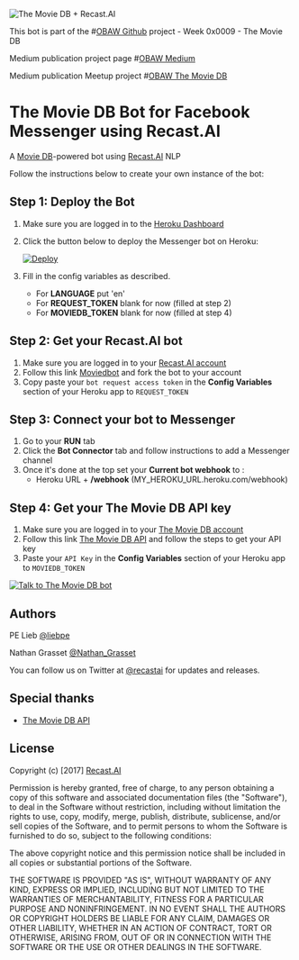 [hyperlink]: https://m.me/moviedbot
[image]: https://github.com/plieb/moviedbot/blob/master/assets/messenger.png (Talk to Moviedbot)

[logo]: https://github.com/plieb/moviedbot/blob/master/assets/OBAW%20-%20Week%200x0009.png "The Movie DB + Recast.AI"
![The Movie DB + Recast.AI][logo]

This bot is part of the #[OBAW Github](https://github.com/plieb/OBAW) project - Week 0x0009 - The Movie DB

Medium publication project page #[OBAW Medium](https://medium.com/the-obaw-project)

Medium publication Meetup project #[OBAW The Movie DB](https://medium.com/the-obaw-project/obaw-project-week-0x0007-meetup-1aca9c5f1dff#)

# The Movie DB Bot for Facebook Messenger using Recast.AI

A [Movie DB](https://www.themoviedb.org/)-powered bot using [Recast.AI](https://recast.ai) NLP

Follow the instructions below to create your own instance of the bot:

## Step 1: Deploy the Bot

1. Make sure you are logged in to the [Heroku Dashboard](https://dashboard.heroku.com/)
1. Click the button below to deploy the Messenger bot on Heroku:

    [![Deploy](https://www.herokucdn.com/deploy/button.png)](https://heroku.com/deploy)

1. Fill in the config variables as described.

    - For **LANGUAGE** put 'en'
    - For **REQUEST_TOKEN** blank for now (filled at step 2)
    - For **MOVIEDB_TOKEN** blank for now (filled at step 4)

## Step 2: Get your Recast.AI bot

1. Make sure you are logged in to your [Recast.AI account](https://recast.ai/)
1. Follow this link [Moviedbot](https://recast.ai/recast-ai/moviedbot/train) and fork the bot to your account
1. Copy paste your `bot request access token` in the **Config Variables** section of your Heroku app to `REQUEST_TOKEN`

## Step 3: Connect your bot to Messenger

1. Go to your **RUN** tab
1. Click the **Bot Connector** tab and follow instructions to add a Messenger channel
1. Once it's done at the top set your **Current bot webhook** to :
    - Heroku URL + **/webhook** (MY_HEROKU_URL.heroku.com/webhook)

## Step 4: Get your The Movie DB API key

1. Make sure you are logged in to your [The Movie DB account](https://www.themoviedb.org/login?language=en)
1. Follow this link [The Movie DB API](https://developers.themoviedb.org/3/getting-started) and follow the steps to get your API key
1. Paste your `API Key` in the **Config Variables** section of your Heroku app to `MOVIEDB_TOKEN`

[![Talk to The Movie DB bot][image]][hyperlink]

## Authors

PE Lieb [@liebpe](https://twitter.com/liebpe)

Nathan Grasset [@Nathan_Grasset](https://twitter.com/Nathan_Grasset)

You can follow us on Twitter at [@recastai](https://twitter.com/recastai) for updates and releases.

## Special thanks

- [The Movie DB API](https://developers.themoviedb.org)

## License

Copyright (c) [2017] [Recast.AI](https://recast.ai)

Permission is hereby granted, free of charge, to any person obtaining a copy
of this software and associated documentation files (the "Software"), to deal
in the Software without restriction, including without limitation the rights
to use, copy, modify, merge, publish, distribute, sublicense, and/or sell
copies of the Software, and to permit persons to whom the Software is
furnished to do so, subject to the following conditions:

The above copyright notice and this permission notice shall be included in all
copies or substantial portions of the Software.

THE SOFTWARE IS PROVIDED "AS IS", WITHOUT WARRANTY OF ANY KIND, EXPRESS OR
IMPLIED, INCLUDING BUT NOT LIMITED TO THE WARRANTIES OF MERCHANTABILITY,
FITNESS FOR A PARTICULAR PURPOSE AND NONINFRINGEMENT. IN NO EVENT SHALL THE
AUTHORS OR COPYRIGHT HOLDERS BE LIABLE FOR ANY CLAIM, DAMAGES OR OTHER
LIABILITY, WHETHER IN AN ACTION OF CONTRACT, TORT OR OTHERWISE, ARISING FROM,
OUT OF OR IN CONNECTION WITH THE SOFTWARE OR THE USE OR OTHER DEALINGS IN THE
SOFTWARE.

